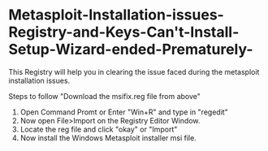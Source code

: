 # Metasploit-Installation-issues-Registry-and-Keys-Can't-Install-Setup-Wizard-ended-Prematurely-

This Registry will help you in clearing the issue faced during the metasploit installation issues.

Steps to follow 
     "Download the msifix.reg file from above"
     
1. Open Command Promt or Enter "Win+R" and type in "regedit"
2. Now open File>Import on the Registry Editor Window.
3. Locate the reg file and click "okay" or "Import"
4. Now install the Windows Metasploit installer msi file.


